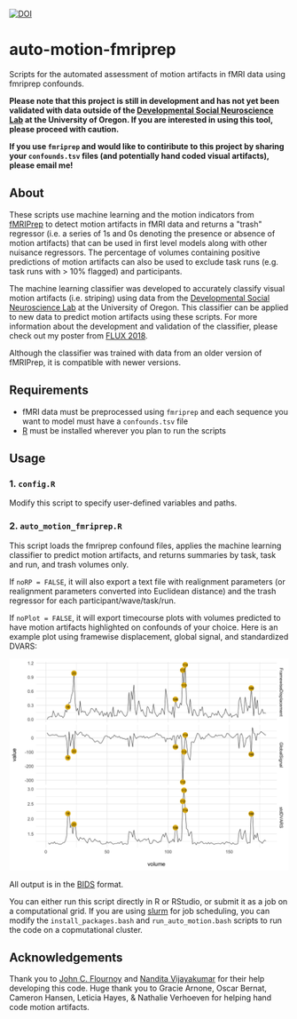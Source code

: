 [![DOI](https://zenodo.org/badge/DOI/10.5281/zenodo.1412131.svg)](https://doi.org/10.5281/zenodo.1412131)

# auto-motion-fmriprep
Scripts for the automated assessment of motion artifacts in fMRI data using fmriprep confounds.

**Please note that this project is still in development and has not yet been validated with data outside of the [Developmental Social Neuroscience Lab](https://github.com/dsnlab) at the University of Oregon. If you are interested in using this tool, please proceed with caution.**


**If you use `fmriprep` and would like to contiribute to this project by sharing your `confounds.tsv` files (and potentially hand coded visual artifacts), please email me!**

## About
These scripts use machine learning and the motion indicators from [fMRIPrep](https://github.com/poldracklab/fmriprep) to detect motion artifacts in fMRI data and returns a "trash"  regressor (i.e. a series of 1s and 0s denoting the presence or absence of motion artifacts) that can be used in first level models along with other nuisance regressors. The percentage of volumes containing positive predictions of motion artifacts can also be used to exclude task runs (e.g. task runs with > 10% flagged) and participants.

The machine learning classifier was developed to accurately classify visual motion artifacts (i.e. striping) using data from the [Developmental Social Neuroscience Lab](https://github.com/dsnlab) at the University of Oregon. This classifier can be applied to new data to predict motion artifacts using these scripts. For more information about the development and validation of the classifier, please check out my poster from [FLUX 2018](https://dcosme.github.io/posters/Cosme_FLUX_2018.pdf).

Although the classifier was trained with data from an older version of fMRIPrep, it is compatible with newer versions. 

## Requirements
* fMRI data must be preprocessed using `fmriprep` and each sequence you want to model must have a `confounds.tsv` file
* [R](https://cran.r-project.org/) must be installed wherever you plan to run the scripts

## Usage
### 1. `config.R`
Modify this script to specify user-defined variables and paths.

### 2. `auto_motion_fmriprep.R`
This script loads the fmriprep confound files, applies the machine learning classifier to predict motion artifacts, and returns summaries by task, task and run, and trash volumes only. 

If `noRP = FALSE`, it will also export a text file with realignment parameters (or realignment parameters converted into Euclidean distance) and the trash regressor for each participant/wave/task/run. 

If `noPlot = FALSE`, it will export timecourse plots with volumes predicted to have motion artifacts highlighted on confounds of your choice. Here is an example plot using framewise displacement, global signal, and standardized DVARS:

![example plot](example_plot.png)

All output is in the [BIDS](https://bids.neuroimaging.io/) format.

You can either run this script directly in R or RStudio, or submit it as a job on a computational grid. If you are using [slurm](https://slurm.schedmd.com/) for job scheduling, you can modify the `install_packages.bash` and `run_auto_motion.bash` scripts to run the code on a copmutational cluster.

## Acknowledgements
Thank you to [John C. Flournoy](https://github.com/jflournoy) and [Nandita Vijayakumar](https://github.com/nandivij) for their help developing this code. Huge thank you to Gracie Arnone, Oscar Bernat, Cameron Hansen, Leticia Hayes, & Nathalie Verhoeven for helping hand code motion artifacts.
